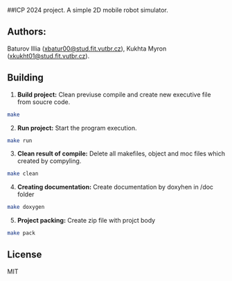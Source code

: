 ##ICP 2024 project.
A simple 2D mobile robot simulator.

## Authors:
Baturov Illia (xbatur00@stud.fit.vutbr.cz),
Kukhta Myron (xkukht01@stud.fit.vutbr.cz).

## Building

1. **Build project:** Clean previuse compile and create new executive file from soucre code. 
```sh
make
```
2. **Run project:** Start the program execution.
```sh
make run
```
3. **Clean result of compile:** Delete all makefiles, object and moc files which created by compyling.
```sh
make clean
```
4. **Creating documentation:** Create documentation by doxyhen in /doc folder  
```sh
make doxygen
```

5. **Project packing:** Create zip file with projct body
```sh
make pack 
```

## License 
MIT